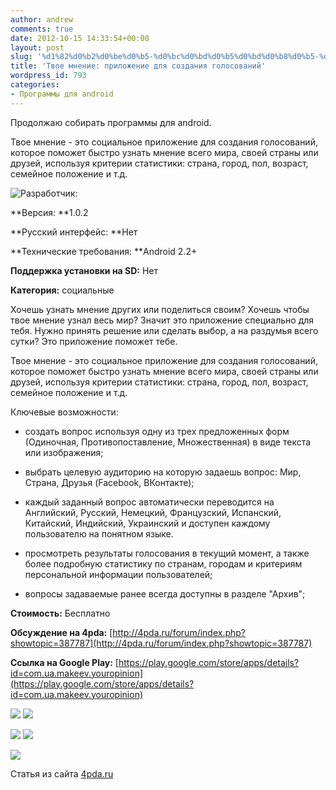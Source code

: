```yaml
---
author: andrew
comments: true
date: 2012-10-15 14:33:54+00:00
layout: post
slug: '%d1%82%d0%b2%d0%be%d0%b5-%d0%bc%d0%bd%d0%b5%d0%bd%d0%b8%d0%b5-%d0%bf%d1%80%d0%b8%d0%bb%d0%be%d0%b6%d0%b5%d0%bd%d0%b8%d0%b5-%d0%b4%d0%bb%d1%8f-%d1%81%d0%be%d0%b7%d0%b4%d0%b0%d0%bd%d0%b8%d1%8f-%d0%b3'
title: 'Твое мнение: приложение для создания голосований'
wordpress_id: 793
categories:
- Программы для android
---
```


Продолжаю собирать программы для android.





Твое мнение - это социальное приложение для создания голосований, которое поможет быстро узнать мнение всего мира, своей страны или друзей, используя критерии статистики: страна, город, пол, возраст, семейное положение и т.д.





![Разработчик:](http://s.4pda.ru/wp-content/uploads/2012/10/111-288x480.png)


<!-- more -->


**Версия: **1.0.2





**Русский интерфейс: **Нет





**Технические требования: **Android 2.2+





**Поддержка установки на SD:** Нет





**Категория:** социальные









Хочешь узнать мнение других или поделиться своим? Хочешь чтобы твое мнение узнал весь мир? Значит это приложение специально для тебя. Нужно принять решение или сделать выбор, а на раздумья всего сутки? Это приложение поможет тебе.





Твое мнение - это социальное приложение для создания голосований, которое поможет быстро узнать мнение всего мира, своей страны или друзей, используя критерии статистики: страна, город, пол, возраст, семейное положение и т.д.





Ключевые возможности:








  * создать вопрос используя одну из трех предложенных форм (Одиночная, Противопоставление, Множественная) в виде текста или изображения;



  * выбрать целевую аудиторию на которую задаешь вопрос: Мир, Страна, Друзья (Facebook, ВКонтакте);



  * каждый заданный вопрос автоматически переводится на Английский, Русский, Немецкий, Французский, Испанский, Китайский, Индийский, Украинский и доступен каждому пользователю на понятном языке.



  * просмотреть результаты голосования в текущий момент, а также более подробную статистику по странам, городам и критериям персональной информации пользователей;



  * вопросы задаваемые ранее всегда доступны в разделе "Архив";






**Стоимость:** Бесплатно





**Обсуждение на 4pda:** [http://4pda.ru/forum/index.php?showtopic=387787](http://4pda.ru/forum/index.php?showtopic=387787)





**Ссылка на Google Play:** [https://play.google.com/store/apps/details?id=com.ua.makeev.youropinion](https://play.google.com/store/apps/details?id=com.ua.makeev.youropinion)





![](http://s.4pda.ru/wp-content/uploads/2012/10/36-288x480.png)
![](http://s.4pda.ru/wp-content/uploads/2012/10/44-288x480.png)




![](http://s.4pda.ru/wp-content/uploads/2012/10/52-288x480.png)
![](http://s.4pda.ru/wp-content/uploads/2012/10/6-288x480.png)




![](http://s.4pda.ru/wp-content/uploads/2012/10/7-288x480.png)




Статья из сайта [4pda.ru](http://4pda.ru/2012/10/14/74652/)
